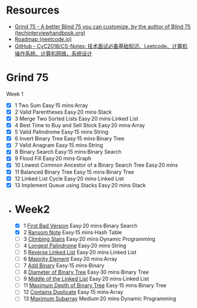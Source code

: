 # Resources
- [Grind 75 - A better Blind 75 you can customize, by the author of Blind 75 (techinterviewhandbook.org)](https://www.techinterviewhandbook.org/grind75)
- [Roadmap (neetcode.io)](https://neetcode.io/roadmap)
- [GitHub - CyC2018/CS-Notes: 技术面试必备基础知识、Leetcode、计算机操作系统、计算机网络、系统设计](https://github.com/CyC2018/CS-Notes)

# Grind 75
Week 1
- [x] 1	Two Sum
	Easy·15 mins·Array
- [x] 2	Valid Parentheses
	Easy·20 mins·Stack
- [x] 3	Merge Two Sorted Lists
	Easy·20 mins·Linked List
- [x] 4	Best Time to Buy and Sell Stock
	Easy·20 mins·Array
- [x] 5	Valid Palindrome
	Easy·15 mins·String
- [x] 6	Invert Binary Tree
	Easy·15 mins·Binary Tree
- [x] 7	Valid Anagram
	Easy·15 mins·String
- [x] 8	Binary Search
	Easy·15 mins·Binary Search
- [x] 9	Flood Fill
	Easy·20 mins·Graph
- [x] 10	Lowest Common Ancestor of a Binary Search Tree
	Easy·20 mins
- [x] 11	Balanced Binary Tree
	Easy·15 mins·Binary Tree
- [x] 12	Linked List Cycle
	Easy·20 mins·Linked List
- [x] 13	Implement Queue using Stacks
	Easy·20 mins·Stack

- # Week2
   
   - [x] 1 [First Bad Version](https://leetcode.com/problems/first-bad-version)
   Easy·20 mins·Binary Search
   - [x] 2 [Ransom Note](https://leetcode.com/problems/ransom-note)
   Easy·15 mins·Hash Table
   - [ ] 3 [Climbing Stairs](https://leetcode.com/problems/climbing-stairs)
   Easy·20 mins·Dynamic Programming
   - [ ] 4 [Longest Palindrome](https://leetcode.com/problems/longest-palindrome)
   Easy·20 mins·String
   - [ ] 5 [Reverse Linked List](https://leetcode.com/problems/reverse-linked-list)
   Easy·20 mins·Linked List
   - [ ] 6 [Majority Element](https://leetcode.com/problems/majority-element)
   Easy·20 mins·Array
   - [ ] 7 [Add Binary](https://leetcode.com/problems/add-binary)
   Easy·15 mins·Binary
   - [ ] 8 [Diameter of Binary Tree](https://leetcode.com/problems/diameter-of-binary-tree)
   Easy·30 mins·Binary Tree
   - [ ] 9 [Middle of the Linked List](https://leetcode.com/problems/middle-of-the-linked-list)
   Easy·20 mins·Linked List
   - [ ] 11 [Maximum Depth of Binary Tree](https://leetcode.com/problems/maximum-depth-of-binary-tree)
   Easy·15 mins·Binary Tree
   - [ ] 12 [Contains Duplicate](https://leetcode.com/problems/contains-duplicate)
   Easy·15 mins·Array
   - [ ] 13 [Maximum Subarray](https://leetcode.com/problems/maximum-subarray)
   Medium·20 mins·Dynamic Programming
